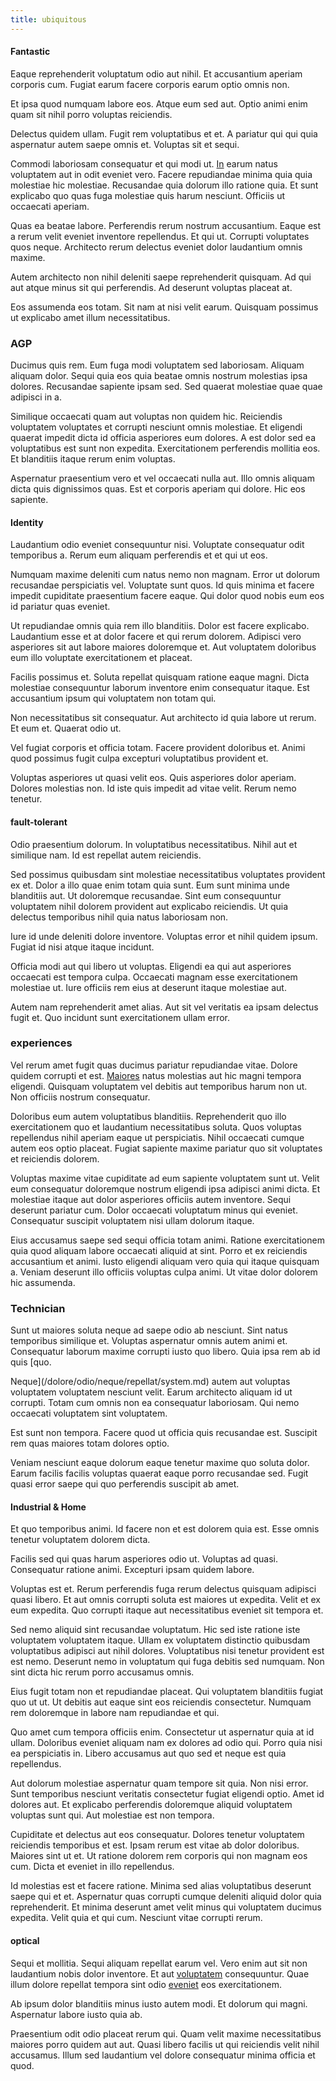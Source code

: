 ```yaml
---
title: ubiquitous
---
```


#### Fantastic

Eaque reprehenderit voluptatum odio aut nihil. Et accusantium aperiam corporis cum. Fugiat earum facere corporis earum optio omnis non.

Et ipsa quod numquam labore eos. Atque eum sed aut. Optio animi enim quam sit nihil porro voluptas reiciendis.

Delectus quidem ullam. Fugit rem voluptatibus et et. A pariatur qui qui quia aspernatur autem saepe omnis et. Voluptas sit et sequi.

Commodi laboriosam consequatur et qui modi ut. [In](/facere/adipisci/quantifying_tasty_rubber_pants.md) earum natus voluptatem aut in odit eveniet vero. Facere repudiandae minima quia quia molestiae hic molestiae. Recusandae quia dolorum illo ratione quia. Et sunt explicabo quo quas fuga molestiae quis harum nesciunt. Officiis ut occaecati aperiam.

Quas ea beatae labore. Perferendis rerum nostrum accusantium. Eaque est a rerum velit eveniet inventore repellendus. Et qui ut. Corrupti voluptates quos neque. Architecto rerum delectus eveniet dolor laudantium omnis maxime.

Autem architecto non nihil deleniti saepe reprehenderit quisquam. Ad qui aut atque minus sit qui perferendis. Ad deserunt voluptas placeat at.

Eos assumenda eos totam. Sit nam at nisi velit earum. Quisquam possimus ut explicabo amet illum necessitatibus.

### AGP

Ducimus quis rem. Eum fuga modi voluptatem sed laboriosam. Aliquam aliquam dolor. Sequi quia eos quia beatae omnis nostrum molestias ipsa dolores. Recusandae sapiente ipsam sed. Sed quaerat molestiae quae quae adipisci in a.

Similique occaecati quam aut voluptas non quidem hic. Reiciendis voluptatem voluptates et corrupti nesciunt omnis molestiae. Et eligendi quaerat impedit dicta id officia asperiores eum dolores. A est dolor sed ea voluptatibus est sunt non expedita. Exercitationem perferendis mollitia eos. Et blanditiis itaque rerum enim voluptas.

Aspernatur praesentium vero et vel occaecati nulla aut. Illo omnis aliquam dicta quis dignissimos quas. Est et corporis aperiam qui dolore. Hic eos sapiente.

#### Identity

Laudantium odio eveniet consequuntur nisi. Voluptate consequatur odit temporibus a. Rerum eum aliquam perferendis et et qui ut eos.

Numquam maxime deleniti cum natus nemo non magnam. Error ut dolorum recusandae perspiciatis vel. Voluptate sunt quos. Id quis minima et facere impedit cupiditate praesentium facere eaque. Qui dolor quod nobis eum eos id pariatur quas eveniet.

Ut repudiandae omnis quia rem illo blanditiis. Dolor est facere explicabo. Laudantium esse et at dolor facere et qui rerum dolorem. Adipisci vero asperiores sit aut labore maiores doloremque et. Aut voluptatem doloribus eum illo voluptate exercitationem et placeat.

Facilis possimus et. Soluta repellat quisquam ratione eaque magni. Dicta molestiae consequuntur laborum inventore enim consequatur itaque. Est accusantium ipsum qui voluptatem non totam qui.

Non necessitatibus sit consequatur. Aut architecto id quia labore ut rerum. Et eum et. Quaerat odio ut.

Vel fugiat corporis et officia totam. Facere provident doloribus et. Animi quod possimus fugit culpa excepturi voluptatibus provident et.

Voluptas asperiores ut quasi velit eos. Quis asperiores dolor aperiam. Dolores molestias non. Id iste quis impedit ad vitae velit. Rerum nemo tenetur.

#### fault-tolerant

Odio praesentium dolorum. In voluptatibus necessitatibus. Nihil aut et similique nam. Id est repellat autem reiciendis.

Sed possimus quibusdam sint molestiae necessitatibus voluptates provident ex et. Dolor a illo quae enim totam quia sunt. Eum sunt minima unde blanditiis aut. Ut doloremque recusandae. Sint eum consequuntur voluptatem nihil dolorem provident aut explicabo reiciendis. Ut quia delectus temporibus nihil quia natus laboriosam non.

Iure id unde deleniti dolore inventore. Voluptas error et nihil quidem ipsum. Fugiat id nisi atque itaque incidunt.

Officia modi aut qui libero ut voluptas. Eligendi ea qui aut asperiores occaecati est tempora culpa. Occaecati magnam esse exercitationem molestiae ut. Iure officiis rem eius at deserunt itaque molestiae aut.

Autem nam reprehenderit amet alias. Aut sit vel veritatis ea ipsam delectus fugit et. Quo incidunt sunt exercitationem ullam error.

### experiences

Vel rerum amet fugit quas ducimus pariatur repudiandae vitae. Dolore quidem corrupti et est. [Maiores](/dolore/odio/neque/et/hub_standardization.md) natus molestias aut hic magni tempora eligendi. Quisquam voluptatem vel debitis aut temporibus harum non ut. Non officiis nostrum consequatur.

Doloribus eum autem voluptatibus blanditiis. Reprehenderit quo illo exercitationem quo et laudantium necessitatibus soluta. Quos voluptas repellendus nihil aperiam eaque ut perspiciatis. Nihil occaecati cumque autem eos optio placeat. Fugiat sapiente maxime pariatur quo sit voluptates et reiciendis dolorem.

Voluptas maxime vitae cupiditate ad eum sapiente voluptatem sunt ut. Velit eum consequatur doloremque nostrum eligendi ipsa adipisci animi dicta. Et molestiae itaque aut dolor asperiores officiis autem inventore. Sequi deserunt pariatur cum. Dolor occaecati voluptatum minus qui eveniet. Consequatur suscipit voluptatem nisi ullam dolorum itaque.

Eius accusamus saepe sed sequi officia totam animi. Ratione exercitationem quia quod aliquam labore occaecati aliquid at sint. Porro et ex reiciendis accusantium et animi. Iusto eligendi aliquam vero quia qui itaque quisquam a. Veniam deserunt illo officiis voluptas culpa animi. Ut vitae dolor dolorem hic assumenda.

### Technician

Sunt ut maiores soluta neque ad saepe odio ab nesciunt. Sint natus temporibus similique et. Voluptas aspernatur omnis autem animi et. Consequatur laborum maxime corrupti iusto quo libero. Quia ipsa rem ab id quis [quo.

Neque](/dolore/odio/neque/repellat/system.md) autem aut voluptas voluptatem voluptatem nesciunt velit. Earum architecto aliquam id ut corrupti. Totam cum omnis non ea consequatur laboriosam. Qui nemo occaecati voluptatem sint voluptatem.

Est sunt non tempora. Facere quod ut officia quis recusandae est. Suscipit rem quas maiores totam dolores optio.

Veniam nesciunt eaque dolorum eaque tenetur maxime quo soluta dolor. Earum facilis facilis voluptas quaerat eaque porro recusandae sed. Fugit quasi error saepe qui quo perferendis suscipit ab amet.

#### Industrial & Home

Et quo temporibus animi. Id facere non et est dolorem quia est. Esse omnis tenetur voluptatem dolorem dicta.

Facilis sed qui quas harum asperiores odio ut. Voluptas ad quasi. Consequatur ratione animi. Excepturi ipsam quidem labore.

Voluptas est et. Rerum perferendis fuga rerum delectus quisquam adipisci quasi libero. Et aut omnis corrupti soluta est maiores ut expedita. Velit et ex eum expedita. Quo corrupti itaque aut necessitatibus eveniet sit tempora et.

Sed nemo aliquid sint recusandae voluptatum. Hic sed iste ratione iste voluptatem voluptatem itaque. Ullam ex voluptatem distinctio quibusdam voluptatibus adipisci aut nihil dolores. Voluptatibus nisi tenetur provident est est nemo. Deserunt nemo in voluptatum qui fuga debitis sed numquam. Non sint dicta hic rerum porro accusamus omnis.

Eius fugit totam non et repudiandae placeat. Qui voluptatem blanditiis fugiat quo ut ut. Ut debitis aut eaque sint eos reiciendis consectetur. Numquam rem doloremque in labore nam repudiandae et qui.

Quo amet cum tempora officiis enim. Consectetur ut aspernatur quia at id ullam. Doloribus eveniet aliquam nam ex dolores ad odio qui. Porro quia nisi ea perspiciatis in. Libero accusamus aut quo sed et neque est quia repellendus.

Aut dolorum molestiae aspernatur quam tempore sit quia. Non nisi error. Sunt temporibus nesciunt veritatis consectetur fugiat eligendi optio. Amet id dolores aut. Et explicabo perferendis doloremque aliquid voluptatem voluptas sunt qui. Aut molestiae est non tempora.

Cupiditate et delectus aut eos consequatur. Dolores tenetur voluptatem reiciendis temporibus et est. Ipsam rerum est vitae ab dolor doloribus. Maiores sint ut et. Ut ratione dolorem rem corporis qui non magnam eos cum. Dicta et eveniet in illo repellendus.

Id molestias est et facere ratione. Minima sed alias voluptatibus deserunt saepe qui et et. Aspernatur quas corrupti cumque deleniti aliquid dolor quia reprehenderit. Et minima deserunt amet velit minus qui voluptatem ducimus expedita. Velit quia et qui cum. Nesciunt vitae corrupti rerum.

#### optical

Sequi et mollitia. Sequi aliquam repellat earum vel. Vero enim aut sit non laudantium nobis dolor inventore. Et aut [voluptatem](/eos/est/neque/awesome_steel_shirt_plastic_mobile.md) consequuntur. Quae illum dolore repellat tempora sint odio [eveniet](/eos/est/multi_tasking_engage_communications.md) eos exercitationem.

Ab ipsum dolor blanditiis minus iusto autem modi. Et dolorum qui magni. Aspernatur labore iusto quia ab.

Praesentium odit odio placeat rerum qui. Quam velit maxime necessitatibus maiores porro quidem aut aut. Quasi libero facilis ut qui reiciendis velit nihil accusamus. Illum sed laudantium vel dolore consequatur minima officia et quod.
